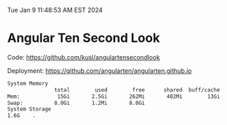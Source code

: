 Tue Jan  9 11:48:53 AM EST 2024

# Angular Ten Second Look

Code: https://github.com/kusl/angulartensecondlook

Deployment: https://github.com/angularten/angularten.github.io

```bash
System Memory
               total        used        free      shared  buff/cache   available
Mem:            15Gi       2.5Gi       262Mi       402Mi        13Gi        12Gi
Swap:          8.0Gi       1.2Mi       8.0Gi
System Storage
1.6G	.
